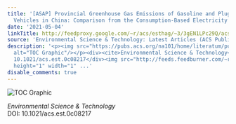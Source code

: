 ```yaml
---
title: '[ASAP] Provincial Greenhouse Gas Emissions of Gasoline and Plug-in Electric
  Vehicles in China: Comparison from the Consumption-Based Electricity Perspective'
date: '2021-05-04'
linkTitle: http://feedproxy.google.com/~r/acs/esthag/~3/3gEN1LPc29Q/acs.est.0c08217
source: 'Environmental Science & Technology: Latest Articles (ACS Publications)'
description: '<p><img src="https://pubs.acs.org/na101/home/literatum/publisher/achs/journals/content/esthag/0/esthag.ahead-of-print/acs.est.0c08217/20210504/images/medium/es0c08217_0008.gif"
  alt="TOC Graphic"/></p><div><cite>Environmental Science & Technology</cite></div><div>DOI:
  10.1021/acs.est.0c08217</div><img src="http://feeds.feedburner.com/~r/acs/esthag/~4/3gEN1LPc29Q"
  height="1" width="1" ...'
disable_comments: true
---
```

<p><img src="https://pubs.acs.org/na101/home/literatum/publisher/achs/journals/content/esthag/0/esthag.ahead-of-print/acs.est.0c08217/20210504/images/medium/es0c08217_0008.gif" alt="TOC Graphic"/></p><div><cite>Environmental Science & Technology</cite></div><div>DOI: 10.1021/acs.est.0c08217</div><img src="http://feeds.feedburner.com/~r/acs/esthag/~4/3gEN1LPc29Q" height="1" width="1" ...